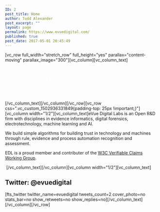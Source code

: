 ```yaml
---
ID: 2
post_title: Home
author: Todd Alexander
post_excerpt: ""
layout: page
permalink: https://www.evuedigital.com/
published: true
post_date: 2017-05-01 20:45:49
---
```

[vc_row full_width="stretch_row" full_height="yes" parallax="content-moving" parallax_image="300"][vc_column][vc_column_text]
<h1 style="text-align: center;"><span style="color: #ffffff;"><strong>Connecting the physical with the digital</strong>
</span></h1>
[/vc_column_text][/vc_column][/vc_row][vc_row css=".vc_custom_1502936331849{padding-top: 25px !important;}"][vc_column width="1/2"][vc_column_text]eVue Digital Labs is an Open R&amp;D firm with disciplines in evidence informatics, digital forensics, electrotechnology, machine learning and AI.

We build simple algorithms for building trust in technology and machines through rule, evidence and process automation recognition and assessment.

EDL is a proud member and contributer of the <a href="https://www.w3.org/2017/vc/">W3C Verifiable Claims Working Group</a>.

&nbsp;[/vc_column_text][/vc_column][vc_column width="1/2"][vc_column_text]
<h2>Twitter: @evuedigital</h2>
[fts_twitter twitter_name=evuedigital tweets_count=2 cover_photo=no stats_bar=no show_retweets=no show_replies=no][/vc_column_text][/vc_column][/vc_row]